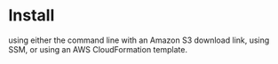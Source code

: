 # Install

using either the command line with an Amazon S3 download link, using SSM, or using an AWS CloudFormation template.  